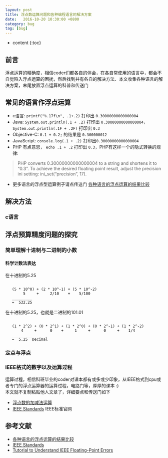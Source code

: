 ```yaml
---
layout: post
title: 浮点数运算问题和各种编程语言的解决方案
date:   2016-10-20 10:30:00 +0800
category: bug 
tag: [bug]
---
```


* content
{:toc}

## 前言
浮点运算的精确度，相信coder们都各自的体会，在各自常使用的语言中，都会不自觉陷入浮点运算的困扰，然后找到并有各自的解决方法．本文收集各种语言的解决方案，末尾放置浮点运算的科普和传送门
   
## 常见的语言作浮点运算

- c语言: `printf("%.17f\n", .1+.2)` 打印出 `0.30000000000000004`
- Java: `System.out.println(.1 + .2)` 打印出 `0.30000000000000004`，　`System.out.println(.1F + .2F)` 打印出 `0.3`
- Objective-C: `0.1 + 0.2;` 的结果是 `0.300000012`
- JavaScript: `console.log(.1 + .2)` 打印出`0.30000000000000004`
- PHP 有点意思， `echo .1 + .2` 打印出 `0.3`，PHP有这样一个的隐式转换的规律:

> PHP converts 0.30000000000000004 to a string and shortens it to “0.3”. To achieve the desired floating point result, adjust the precision ini setting: ini_set(“precision”, 17).

- 更多语言的浮点型运算例子请点传送门 [各种语言的浮点运算的结果比较]


## 解决方法

### c语言




## 浮点预算精度问题的探究

### 简单理解十进制与二进制的小数

#### 科学计数法表达

在十进制的5.25

```

   (5 * 10^0) + (2 * 10^-1) + (5 * 10^-2)
        5     +     2/10    +    5/100
   _________
   =  532.25

```

在十进制的5.25，也就是二进制的101.01

```

   (1 * 2^2) + (0 * 2^1) + (1 * 2^0) + (0 * 2^-1) + (1 * 2^-2)
       4     +      0    +     1     +      0     +    1/4
   _________
   =  5.25  Decimal

```

### 定点与浮点



### IEEE格式的数字以及运算过程

运算过程，相信科班毕业的coder对课本都有或多或少印象，从IEEE格式到cpu或者专门的浮点运算器的运算过程，电路门等，厚厚的课本 :)  
本文就不复制粘贴他人文章了，详细要点和传送门如下

- [浮点数的加减法运算]
- [IEEE Standards] IEEE标准官网



## 参考文献

- [各种语言的浮点运算的结果比较]
- [IEEE Standards]
- [Tutorial to Understand IEEE Floating-Point Errors]




[各种语言的浮点运算的结果比较]:http://0.30000000000000004.com/
[IEEE Standards]:http://standards.ieee.org/
[Tutorial to Understand IEEE Floating-Point Errors]:https://support.microsoft.com/en-us/help/42980/-complete-tutorial-to-understand-ieee-floating-point-errors
[浮点数的加减法运算]: http://share.onlinesjtu.com/mod/tab/view.php?id=184